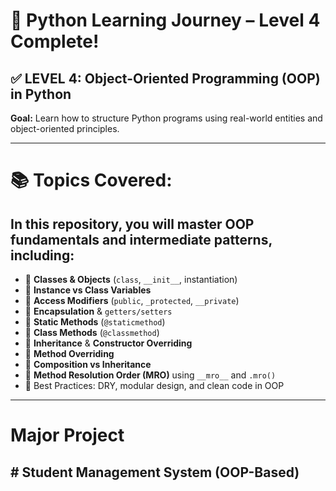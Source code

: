 # 🐍 Python Learning Journey – Level 4 Complete!

## ✅ LEVEL 4: Object-Oriented Programming (OOP) in Python  
**Goal:** Learn how to structure Python programs using real-world entities and object-oriented principles.

---

# 📚 Topics Covered:
## In this repository, you will master OOP fundamentals and intermediate patterns, including:

- 🔹 **Classes & Objects** (`class`, `__init__`, instantiation)
- 🔹 **Instance vs Class Variables**
- 🔹 **Access Modifiers** (`public`, `_protected`, `__private`)
- 🔹 **Encapsulation** & `getters/setters`
- 🔹 **Static Methods** (`@staticmethod`)
- 🔹 **Class Methods** (`@classmethod`)
- 🔹 **Inheritance** & **Constructor Overriding**
- 🔹 **Method Overriding**
- 🔹 **Composition vs Inheritance**
- 🔹 **Method Resolution Order (MRO)** using `__mro__` and `.mro()`
- 🔹 Best Practices: DRY, modular design, and clean code in OOP

---

# Major Project
## #  Student Management System (OOP-Based)
